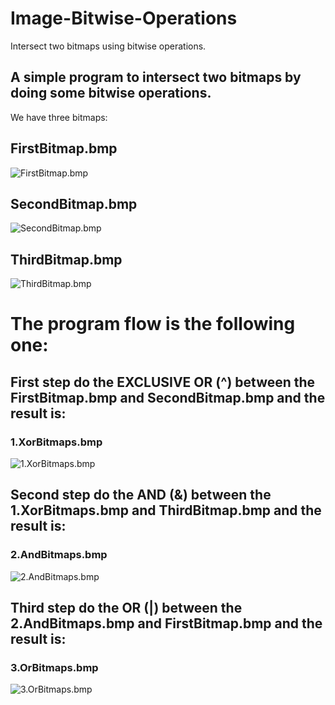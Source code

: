 # Image-Bitwise-Operations
Intersect two bitmaps using bitwise operations.

## A simple program to intersect two bitmaps by doing some bitwise operations.
We have three bitmaps:
## FirstBitmap.bmp
![FirstBitmap.bmp](https://raw.githubusercontent.com/MateiEduardPetrisor/Image-Bitwise-Operations/master/Image%20Bitwise%20Operations/FirstBitmap.bmp "FirstBitmap.bmp")
## SecondBitmap.bmp
![SecondBitmap.bmp](https://raw.githubusercontent.com/MateiEduardPetrisor/Image-Bitwise-Operations/master/Image%20Bitwise%20Operations/SecondBitmap.bmp "SecondBitmap.bmp")
## ThirdBitmap.bmp
![ThirdBitmap.bmp](https://raw.githubusercontent.com/MateiEduardPetrisor/Image-Bitwise-Operations/master/Image%20Bitwise%20Operations/ThirdBitmap.bmp "ThirdBitmap.bmp")
# The program flow is the following one:
## First step do the EXCLUSIVE OR (^) between the FirstBitmap.bmp and SecondBitmap.bmp and the result is:
### 1.XorBitmaps.bmp 
![1.XorBitmaps.bmp](https://raw.githubusercontent.com/MateiEduardPetrisor/Image-Bitwise-Operations/master/Image%20Bitwise%20Operations/1.XorBitmaps.bmp "1.XorBitmaps.bmp")
## Second step do the AND (&) between the 1.XorBitmaps.bmp and ThirdBitmap.bmp and the result is:
### 2.AndBitmaps.bmp
![2.AndBitmaps.bmp](https://raw.githubusercontent.com/MateiEduardPetrisor/Image-Bitwise-Operations/master/Image%20Bitwise%20Operations/2.AndBitmaps.bmp "2.AndBitmaps.bmp")
## Third step do the OR (|) between the 2.AndBitmaps.bmp and FirstBitmap.bmp and the result is:
### 3.OrBitmaps.bmp
![3.OrBitmaps.bmp](https://raw.githubusercontent.com/MateiEduardPetrisor/Image-Bitwise-Operations/master/Image%20Bitwise%20Operations/3.OrBitmaps.bmp "3.OrBitmaps.bmp")
